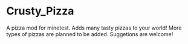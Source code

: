 # Crusty_Pizza

A pizza mod for minetest. Adds many tasty pizzas to your world!
More types of pizzas are planned to be added. Suggetions are welcome!
